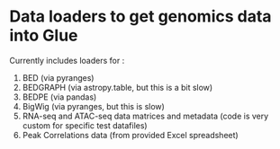 Data loaders to get genomics data into Glue
===========================================

Currently includes loaders for :
1. BED (via pyranges)
2. BEDGRAPH (via astropy.table, but this is a bit slow) 
3. BEDPE (via pandas)
4. BigWig (via pyranges, but this is slow)
5. RNA-seq and ATAC-seq data matrices and metadata (code is very custom for specific test datafiles)
6. Peak Correlations data (from provided Excel spreadsheet)
